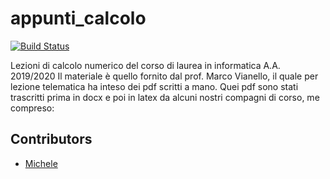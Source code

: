 # appunti_calcolo

[![Build Status](https://travis-ci.com/Butterneck/appunti_calcolo.svg?branch=master)](https://travis-ci.com/Butterneck/appunti_calcolo)

Lezioni di calcolo numerico del corso di laurea in informatica A.A. 2019/2020
Il materiale è quello fornito dal prof. Marco Vianello, il quale per lezione telematica ha inteso dei pdf scritti a mano.
Quei pdf sono stati trascritti prima in docx e poi in latex da alcuni nostri compagni di corso, me compreso:

## Contributors
- [Michele](https://github.com/occhiopazzo)
